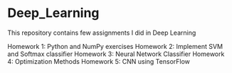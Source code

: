 # Deep_Learning
This repository contains few assignments I did in Deep Learning

Homework 1: Python and NumPy exercises
Homework 2: Implement SVM and Softmax classifier
Homework 3: Neural Network Classifier
Homework 4: Optimization Methods
Homework 5: CNN using TensorFlow
